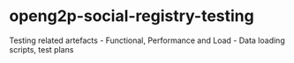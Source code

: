 # openg2p-social-registry-testing
Testing related artefacts - Functional, Performance and Load - Data loading scripts, test plans
